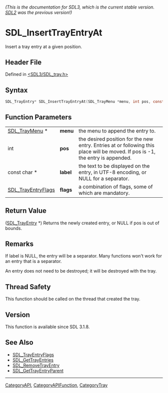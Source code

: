 ###### (This is the documentation for SDL3, which is the current stable version. [SDL2](https://wiki.libsdl.org/SDL2/) was the previous version!)
# SDL_InsertTrayEntryAt

Insert a tray entry at a given position.

## Header File

Defined in [<SDL3/SDL_tray.h>](https://github.com/libsdl-org/SDL/blob/main/include/SDL3/SDL_tray.h)

## Syntax

```c
SDL_TrayEntry* SDL_InsertTrayEntryAt(SDL_TrayMenu *menu, int pos, const char *label, SDL_TrayEntryFlags flags);
```

## Function Parameters

|                                          |           |                                                                                                                                |
| ---------------------------------------- | --------- | ------------------------------------------------------------------------------------------------------------------------------ |
| [SDL_TrayMenu](SDL_TrayMenu) *           | **menu**  | the menu to append the entry to.                                                                                               |
| int                                      | **pos**   | the desired position for the new entry. Entries at or following this place will be moved. If pos is -1, the entry is appended. |
| const char *                             | **label** | the text to be displayed on the entry, in UTF-8 encoding, or NULL for a separator.                                             |
| [SDL_TrayEntryFlags](SDL_TrayEntryFlags) | **flags** | a combination of flags, some of which are mandatory.                                                                           |

## Return Value

([SDL_TrayEntry](SDL_TrayEntry) *) Returns the newly created entry, or NULL
if pos is out of bounds.

## Remarks

If label is NULL, the entry will be a separator. Many functions won't work
for an entry that is a separator.

An entry does not need to be destroyed; it will be destroyed with the tray.

## Thread Safety

This function should be called on the thread that created the tray.

## Version

This function is available since SDL 3.1.8.

## See Also

- [SDL_TrayEntryFlags](SDL_TrayEntryFlags)
- [SDL_GetTrayEntries](SDL_GetTrayEntries)
- [SDL_RemoveTrayEntry](SDL_RemoveTrayEntry)
- [SDL_GetTrayEntryParent](SDL_GetTrayEntryParent)

----
[CategoryAPI](CategoryAPI), [CategoryAPIFunction](CategoryAPIFunction), [CategoryTray](CategoryTray)

